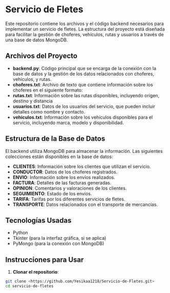 # Servicio de Fletes

Este repositorio contiene los archivos y el código backend necesarios para implementar un servicio de fletes. La estructura del proyecto está diseñada para facilitar la gestión de choferes, vehículos, rutas y usuarios a través de una base de datos MongoDB.

## Archivos del Proyecto

- **backend.py**: Código principal que se encarga de la conexión con la base de datos y la gestión de los datos relacionados con choferes, vehículos, y rutas.
- **choferes.txt**: Archivo de texto que contiene información sobre los choferes en el siguiente formato:
- **rutas.txt**: Información sobre las rutas disponibles, incluyendo origen, destino y distancia
- **usuarios.txt**: Datos de los usuarios del servicio, que pueden incluir detalles como nombre y contacto.
- **vehiculos.txt**: Información sobre los vehículos disponibles para el servicio, incluyendo marca, modelo y disponibilidad.

## Estructura de la Base de Datos

El backend utiliza MongoDB para almacenar la información. Las siguientes colecciones están disponibles en la base de datos:

- **CLIENTES**: Información sobre los clientes que utilizan el servicio.
- **CONDUCTOR**: Datos de los choferes registrados.
- **ENVIO**: Información sobre los envíos realizados.
- **FACTURA**: Detalles de las facturas generadas.
- **OPINION**: Comentarios y valoraciones de los clientes.
- **SEGUIMIENTO**: Estado de los envíos.
- **TARIFA**: Tarifas por los diferentes servicios de fletes.
- **TRANSPORTE**: Datos relacionados con el transporte de mercancías.

## Tecnologías Usadas

- Python
- Tkinter (para la interfaz gráfica, si se aplica)
- PyMongo (para la conexión con MongoDB)

## Instrucciones para Usar

1. **Clonar el repositorio**:
 ```bash
 git clone <https://github.com/Yesikaa1218/Servicio-de-Fletes.git>
 cd servicio-de-fletes
